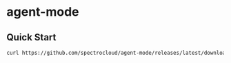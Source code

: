 # agent-mode

## Quick Start

```bash
curl https://github.com/spectrocloud/agent-mode/releases/latest/download/install.sh | bash
```
